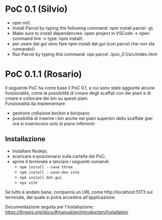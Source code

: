 # PoC 0.1 (Silvio)
- npm init\
- Install Parcel by typing the following command: npm install parcel -g\
- Make sure to install dependencies: open project in VSCode -> open command line -> type: npm install\\
- per usare dat.gui sevo fare npm install dat.gui (con parcel che non sta runnando)\
- Run Parcel by typing this command: npx parcel ./poc_0.1/src/index.html

# PoC 0.1.1 (Rosario)

Il seguente PoC ha come base il PoC 0.1, a cui sono state aggiunte alcune funzionalità, come la possibilità di creare degli scaffali con dei piani e di creare e collocare dei bin su questi piani.
\
Funzionalità da implementare:
- gestione collisione bin/bin e bin/piano
- possibilità di inserire i bin anche nei piani superiori dello scaffale (per ora si inseriscono solo al piano inferiore)

## Installazione
- Installare Nodejs;
- scaricare e posizionarsi sulla cartella del PoC;
- aprire il terminale e lanciare i seguenti comandi:
  - `npm install --save three`
  - `npm install --save-dev vite`
  - `npm install dat.gui`
  - `npx vite`
  
Se tutto è andato bene, comparirà un URL come http://localhost:5173 sul terminale, dal quale si potrà accedere all'applicazione.

Documentazione seguita per l'installazione:
https://threejs.org/docs/#manual/en/introduction/Installation

